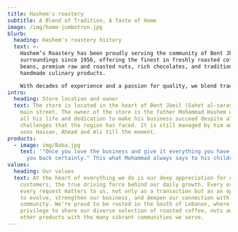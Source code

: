 ```yaml
---
title: Hashem's roastery
subtitle: A Blend of Tradition, A Taste of Home
image: /img/home-jumbotron.jpg
blurb:
  heading: Hashem's roastery history
  text: >-
    Hashem’s Roastery has been proudly serving the community of Bent Jbeil and
    surroundings since 1956, offering the finest in freshly roasted coffee
    beans, premium raw and roasted nuts, rich chocolates, and traditional
    handmade culinary products.

    With decades of experience and a passion for quality, we blend tradition and love into every batch we prepare, bringing authentic flavors straight from our home to yours.
intro:
  heading: Store location and owner
  text: The store is located in the heart of Bent Jbeil (Sahet al-saray) on the
    main street. The owner of the store is the father Mohammad Hashem which gave
    all his life and dedication to make his business succeed despite all the
    challenges that the region has faced. It is still managed by him and his
    sons Hassan, Ahmad and Ali till the moment.
products:
  - image: img/Baba.jpg
    text: '"Once you love the business and give it everything you have, it will give
      you back certainly." This what Mohammad always says to his children.'
values:
  heading: Our values
  text: At the heart of everything we do is our deep appreciation for our
    customers, the true driving force behind our daily growth. Every order and
    every request matters to us, not only as a transaction but as an opportunity
    to evolve, strengthen our business, and deepen our connection with the
    community. We're proud to be rooted in the South of Lebanon, where it's a
    privilege to share our diverse selection of roasted coffee, nuts and all
    other products with the many vibrant communities we serve.
---
```

